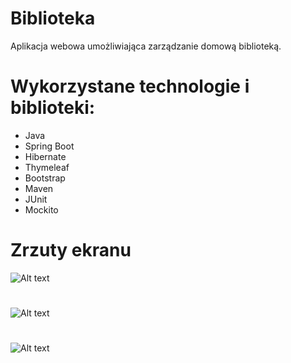 # Biblioteka

Aplikacja webowa umożliwiająca zarządzanie domową biblioteką.

# Wykorzystane technologie i biblioteki:

- Java
- Spring Boot
- Hibernate
- Thymeleaf
- Bootstrap
- Maven
- JUnit
- Mockito

# Zrzuty ekranu

![Alt text](/screenshots/3.JPG?raw=true "Optional Title")
# 
![Alt text](/screenshots/1.JPG?raw=true "Optional Title")
# 
![Alt text](/screenshots/2.JPG?raw=true "Optional Title")
